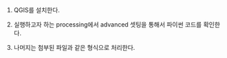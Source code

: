 1. QGIS를 설치한다.

2. 실행하고자 하는 processing에서 advanced 셋팅을 통해서 파이썬 코드를 확인한다.

3. 나머지는 첨부된 파일과 같은 형식으로 처리한다.
